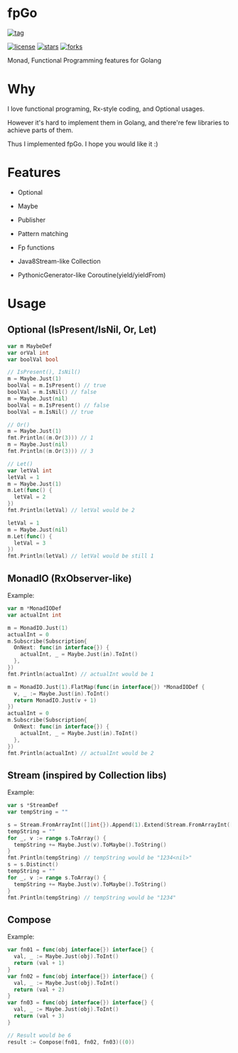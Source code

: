 # fpGo

[![tag](https://img.shields.io/github/tag/TeaEntityLab/fpGo.svg)](https://github.com/TeaEntityLab/fpGo)

[![license](https://img.shields.io/github/license/TeaEntityLab/fpGo.svg?style=social&label=License)](https://github.com/TeaEntityLab/fpGo)
[![stars](https://img.shields.io/github/stars/TeaEntityLab/fpGo.svg?style=social&label=Stars)](https://github.com/TeaEntityLab/fpGo)
[![forks](https://img.shields.io/github/forks/TeaEntityLab/fpGo.svg?style=social&label=Fork)](https://github.com/TeaEntityLab/fpGo)

Monad, Functional Programming features for Golang

# Why

I love functional programing, Rx-style coding, and Optional usages.

However it's hard to implement them in Golang, and there're few libraries to achieve parts of them.

Thus I implemented fpGo. I hope you would like it :)

# Features

* Optional

* Maybe

* Publisher



* Pattern matching

* Fp functions



* Java8Stream-like Collection

* PythonicGenerator-like Coroutine(yield/yieldFrom)


# Usage

## Optional (IsPresent/IsNil, Or, Let)

```go
var m MaybeDef
var orVal int
var boolVal bool

// IsPresent(), IsNil()
m = Maybe.Just(1)
boolVal = m.IsPresent() // true
boolVal = m.IsNil() // false
m = Maybe.Just(nil)
boolVal = m.IsPresent() // false
boolVal = m.IsNil() // true

// Or()
m = Maybe.Just(1)
fmt.Println((m.Or(3))) // 1
m = Maybe.Just(nil)
fmt.Println((m.Or(3))) // 3

// Let()
var letVal int
letVal = 1
m = Maybe.Just(1)
m.Let(func() {
  letVal = 2
})
fmt.Println(letVal) // letVal would be 2

letVal = 1
m = Maybe.Just(nil)
m.Let(func() {
  letVal = 3
})
fmt.Println(letVal) // letVal would be still 1
```

## MonadIO (RxObserver-like)

Example:
```go
var m *MonadIODef
var actualInt int

m = MonadIO.Just(1)
actualInt = 0
m.Subscribe(Subscription{
  OnNext: func(in interface{}) {
    actualInt, _ = Maybe.Just(in).ToInt()
  },
})
fmt.Println(actualInt) // actualInt would be 1

m = MonadIO.Just(1).FlatMap(func(in interface{}) *MonadIODef {
  v, _ := Maybe.Just(in).ToInt()
  return MonadIO.Just(v + 1)
})
actualInt = 0
m.Subscribe(Subscription{
  OnNext: func(in interface{}) {
    actualInt, _ = Maybe.Just(in).ToInt()
  },
})
fmt.Println(actualInt) // actualInt would be 2
```

## Stream (inspired by Collection libs)

Example:
```go
var s *StreamDef
var tempString = ""

s = Stream.FromArrayInt([]int{}).Append(1).Extend(Stream.FromArrayInt([]int{2, 3, 4})).Extend(Stream.FromArray([]interface{}{nil}))
tempString = ""
for _, v := range s.ToArray() {
  tempString += Maybe.Just(v).ToMaybe().ToString()
}
fmt.Println(tempString) // tempString would be "1234<nil>"
s = s.Distinct()
tempString = ""
for _, v := range s.ToArray() {
  tempString += Maybe.Just(v).ToMaybe().ToString()
}
fmt.Println(tempString) // tempString would be "1234"
```

## Compose

Example:

```go
var fn01 = func(obj interface{}) interface{} {
  val, _ := Maybe.Just(obj).ToInt()
  return (val + 1)
}
var fn02 = func(obj interface{}) interface{} {
  val, _ := Maybe.Just(obj).ToInt()
  return (val + 2)
}
var fn03 = func(obj interface{}) interface{} {
  val, _ := Maybe.Just(obj).ToInt()
  return (val + 3)
}

// Result would be 6
result := Compose(fn01, fn02, fn03)((0))
```
